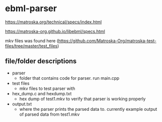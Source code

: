 # ebml-parser

https://matroska.org/technical/specs/index.html

https://matroska-org.github.io/libebml/specs.html

mkv files was found here (https://github.com/Matroska-Org/matroska-test-files/tree/master/test_files)

## file/folder descriptions
- parser
	- folder that contains code for parser. run main.cpp
- test files
	- mkv files to test parser with
- hex_dump.c and hexdump.txt
	- hex dump of test1.mkv to verify that parser is working properly
- output.txt
	- where the parser prints the parsed data to. currently example output of parsed data from test1.mkv
